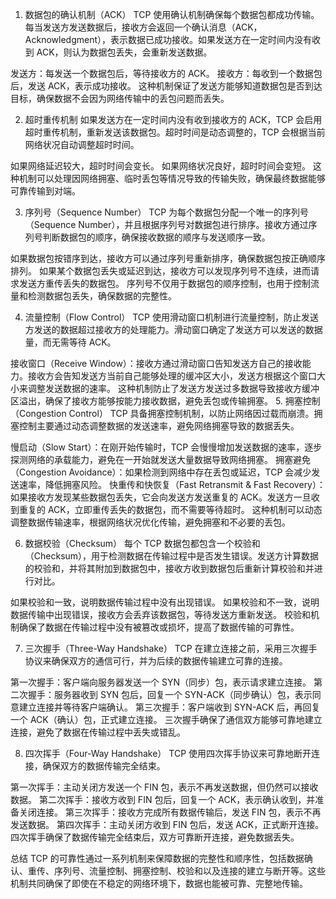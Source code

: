 1. 数据包的确认机制（ACK）
TCP 使用确认机制确保每个数据包都成功传输。每当发送方发送数据后，接收方会返回一个确认消息（ACK，Acknowledgment），表示数据已成功接收。如果发送方在一定时间内没有收到 ACK，则认为数据包丢失，会重新发送数据。

发送方：每发送一个数据包后，等待接收方的 ACK。
接收方：每收到一个数据包后，发送 ACK，表示成功接收。
这种机制保证了发送方能够知道数据包是否到达目标，确保数据不会因为网络传输中的丢包问题而丢失。

2. 超时重传机制
如果发送方在一定时间内没有收到接收方的 ACK，TCP 会启用超时重传机制，重新发送该数据包。超时时间是动态调整的，TCP 会根据当前网络状况自动调整超时时间。

如果网络延迟较大，超时时间会变长。
如果网络状况良好，超时时间会变短。
这种机制可以处理因网络拥塞、临时丢包等情况导致的传输失败，确保最终数据能够可靠传输到对端。

3. 序列号（Sequence Number）
TCP 为每个数据包分配一个唯一的序列号（Sequence Number），并且根据序列号对数据包进行排序。接收方通过序列号判断数据包的顺序，确保接收数据的顺序与发送顺序一致。

如果数据包按错序到达，接收方可以通过序列号重新排序，确保数据包按正确顺序排列。
如果某个数据包丢失或延迟到达，接收方可以发现序列号不连续，进而请求发送方重传丢失的数据包。
序列号不仅用于数据包的顺序控制，也用于控制流量和检测数据包丢失，确保数据的完整性。

4. 流量控制（Flow Control）
TCP 使用滑动窗口机制进行流量控制，防止发送方发送的数据超过接收方的处理能力。滑动窗口确定了发送方可以发送的数据量，而无需等待 ACK。

接收窗口（Receive Window）：接收方通过滑动窗口告知发送方自己的接收能力。接收方会告知发送方当前自己能够处理的缓冲区大小，发送方根据这个窗口大小来调整发送数据的速率。
这种机制防止了发送方发送过多数据导致接收方缓冲区溢出，确保了接收方能够按能力接收数据，避免丢包或传输拥塞。
5. 拥塞控制（Congestion Control）
TCP 具备拥塞控制机制，以防止网络因过载而崩溃。拥塞控制主要通过动态调整数据的发送速率，避免网络拥塞导致的数据丢失。

慢启动（Slow Start）：在刚开始传输时，TCP 会慢慢增加发送数据的速率，逐步探测网络的承载能力，避免在一开始就发送大量数据导致网络拥塞。
拥塞避免（Congestion Avoidance）：如果检测到网络中存在丢包或延迟，TCP 会减少发送速率，降低拥塞风险。
快重传和快恢复（Fast Retransmit & Fast Recovery）：如果接收方发现某些数据包丢失，它会向发送方发送重复的 ACK。发送方一旦收到重复的 ACK，立即重传丢失的数据包，而不需要等待超时。
这种机制可以动态调整数据传输速率，根据网络状况优化传输，避免拥塞和不必要的丢包。

6. 数据校验（Checksum）
每个 TCP 数据包都包含一个校验和（Checksum），用于检测数据在传输过程中是否发生错误。发送方计算数据的校验和，并将其附加到数据包中，接收方收到数据包后重新计算校验和并进行对比。

如果校验和一致，说明数据传输过程中没有出现错误。
如果校验和不一致，说明数据传输中出现错误，接收方会丢弃该数据包，等待发送方重新发送。
校验和机制确保了数据在传输过程中没有被篡改或损坏，提高了数据传输的可靠性。

7. 三次握手（Three-Way Handshake）
TCP 在建立连接之前，采用三次握手协议来确保双方的通信可行，并为后续的数据传输建立可靠的连接。

第一次握手：客户端向服务器发送一个 SYN（同步）包，表示请求建立连接。
第二次握手：服务器收到 SYN 包后，回复一个 SYN-ACK（同步确认）包，表示同意建立连接并等待客户端确认。
第三次握手：客户端收到 SYN-ACK 后，再回复一个 ACK（确认）包，正式建立连接。
三次握手确保了通信双方能够可靠地建立连接，避免了数据在传输过程中丢失或错乱。

8. 四次挥手（Four-Way Handshake）
TCP 使用四次挥手协议来可靠地断开连接，确保双方的数据传输完全结束。

第一次挥手：主动关闭方发送一个 FIN 包，表示不再发送数据，但仍然可以接收数据。
第二次挥手：接收方收到 FIN 包后，回复一个 ACK，表示确认收到，并准备关闭连接。
第三次挥手：接收方完成所有数据传输后，发送 FIN 包，表示不再发送数据。
第四次挥手：主动关闭方收到 FIN 包后，发送 ACK，正式断开连接。
四次挥手确保了数据传输完全结束后，双方可靠断开连接，避免数据丢失。

总结
TCP 的可靠性通过一系列机制来保障数据的完整性和顺序性，包括数据确认、重传、序列号、流量控制、拥塞控制、校验和以及连接的建立与断开等。这些机制共同确保了即使在不稳定的网络环境下，数据也能被可靠、完整地传输。